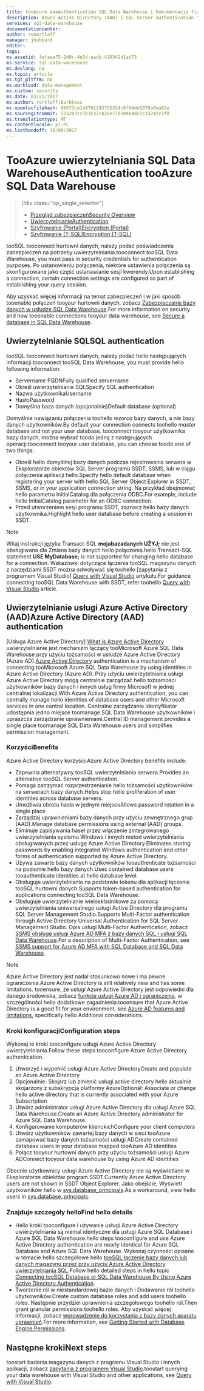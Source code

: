 ```yaml
---
title: tooAzure aaaAuthentication SQL Data Warehouse | Dokumentacja firmy Microsoft
description: Azure Active Directory (AAD) i SQL Server authentication tooAzure SQL Data Warehouse.
services: sql-data-warehouse
documentationcenter: 
author: ronortloff
manager: jhubbard
editor: 
tags: 
ms.assetid: fefaaa75-2d0c-4e5d-aadb-410342d1ad73
ms.service: sql-data-warehouse
ms.devlang: na
ms.topic: article
ms.tgt_pltfrm: na
ms.workload: data-management
ms.custom: security
ms.date: 03/21/2017
ms.author: rortloff;barbkess
ms.openlocfilehash: 66673ce1d4761243755254c8f64de1078a0ea82e
ms.sourcegitcommit: 523283cc1b3c37c428e77850964dc1c33742c5f0
ms.translationtype: MT
ms.contentlocale: pl-PL
ms.lasthandoff: 10/06/2017
---
```

# <a name="authentication-tooazure-sql-data-warehouse"></a><span data-ttu-id="0f8be-103">TooAzure uwierzytelniania SQL Data Warehouse</span><span class="sxs-lookup"><span data-stu-id="0f8be-103">Authentication tooAzure SQL Data Warehouse</span></span>
> [!div class="op_single_selector"]
> * [<span data-ttu-id="0f8be-104">Przegląd zabezpieczeń</span><span class="sxs-lookup"><span data-stu-id="0f8be-104">Security Overview</span></span>](sql-data-warehouse-overview-manage-security.md)
> * [<span data-ttu-id="0f8be-105">Uwierzytelnianie</span><span class="sxs-lookup"><span data-stu-id="0f8be-105">Authentication</span></span>](sql-data-warehouse-authentication.md)
> * [<span data-ttu-id="0f8be-106">Szyfrowanie (Portal)</span><span class="sxs-lookup"><span data-stu-id="0f8be-106">Encryption (Portal)</span></span>](sql-data-warehouse-encryption-tde.md)
> * [<span data-ttu-id="0f8be-107">Szyfrowanie (T-SQL)</span><span class="sxs-lookup"><span data-stu-id="0f8be-107">Encryption (T-SQL)</span></span>](sql-data-warehouse-encryption-tde-tsql.md)
> 
> 

<span data-ttu-id="0f8be-108">tooSQL tooconnect hurtowni danych, należy podać poświadczenia zabezpieczeń na potrzeby uwierzytelniania.</span><span class="sxs-lookup"><span data-stu-id="0f8be-108">tooconnect tooSQL Data Warehouse, you must pass in security credentials for authentication purposes.</span></span> <span data-ttu-id="0f8be-109">Po ustanowieniu połączenia, niektóre ustawienia połączenia są skonfigurowane jako część ustanawianie sesji kwerendy.</span><span class="sxs-lookup"><span data-stu-id="0f8be-109">Upon establishing a connection, certain connection settings are configured as part of establishing your query session.</span></span>  

<span data-ttu-id="0f8be-110">Aby uzyskać więcej informacji na temat zabezpieczeń i w jaki sposób tooenable połączeń tooyour hurtowni danych, zobacz [Zabezpieczanie bazy danych w usłudze SQL Data Warehouse][Secure a database in SQL Data Warehouse].</span><span class="sxs-lookup"><span data-stu-id="0f8be-110">For more information on security and how tooenable connections tooyour data warehouse, see [Secure a database in SQL Data Warehouse][Secure a database in SQL Data Warehouse].</span></span>

## <a name="sql-authentication"></a><span data-ttu-id="0f8be-111">Uwierzytelnianie SQL</span><span class="sxs-lookup"><span data-stu-id="0f8be-111">SQL authentication</span></span>
<span data-ttu-id="0f8be-112">tooSQL tooconnect hurtowni danych, należy podać hello następujących informacji:</span><span class="sxs-lookup"><span data-stu-id="0f8be-112">tooconnect tooSQL Data Warehouse, you must provide hello following information:</span></span>

* <span data-ttu-id="0f8be-113">Servername FQDN</span><span class="sxs-lookup"><span data-stu-id="0f8be-113">Fully qualified servername</span></span>
* <span data-ttu-id="0f8be-114">Określ uwierzytelnianie SQL</span><span class="sxs-lookup"><span data-stu-id="0f8be-114">Specify SQL authentication</span></span>
* <span data-ttu-id="0f8be-115">Nazwa użytkownika</span><span class="sxs-lookup"><span data-stu-id="0f8be-115">Username</span></span>
* <span data-ttu-id="0f8be-116">Hasło</span><span class="sxs-lookup"><span data-stu-id="0f8be-116">Password</span></span>
* <span data-ttu-id="0f8be-117">Domyślna baza danych (opcjonalnie)</span><span class="sxs-lookup"><span data-stu-id="0f8be-117">Default database (optional)</span></span>

<span data-ttu-id="0f8be-118">Domyślnie nawiązaniu połączenia toohello *wzorca* bazy danych, a nie bazy danych użytkowników.</span><span class="sxs-lookup"><span data-stu-id="0f8be-118">By default your connection connects toohello *master* database and not your user database.</span></span> <span data-ttu-id="0f8be-119">tooconnect tooyour użytkownika bazy danych, można wybrać toodo jedną z następujących operacji:</span><span class="sxs-lookup"><span data-stu-id="0f8be-119">tooconnect tooyour user database, you can choose toodo one of two things:</span></span>

* <span data-ttu-id="0f8be-120">Określ hello domyślnej bazy danych podczas rejestrowania serwera w Eksploratorze obiektów SQL Server programu SSDT, SSMS, lub w ciągu połączenia aplikacji hello.</span><span class="sxs-lookup"><span data-stu-id="0f8be-120">Specify hello default database when registering your server with hello SQL Server Object Explorer in SSDT, SSMS, or in your application connection string.</span></span> <span data-ttu-id="0f8be-121">Na przykład obejmować hello parametru InitialCatalog dla połączenia ODBC.</span><span class="sxs-lookup"><span data-stu-id="0f8be-121">For example, include hello InitialCatalog parameter for an ODBC connection.</span></span>
* <span data-ttu-id="0f8be-122">Przed utworzeniem sesji programu SSDT, zaznacz hello bazy danych użytkownika.</span><span class="sxs-lookup"><span data-stu-id="0f8be-122">Highlight hello user database before creating a session in SSDT.</span></span>

> [!NOTE]
> <span data-ttu-id="0f8be-123">Witaj instrukcji języka Transact-SQL **mojabazadanych UŻYJ;** nie jest obsługiwana dla Zmiana bazy danych hello połączenia.</span><span class="sxs-lookup"><span data-stu-id="0f8be-123">hello Transact-SQL statement **USE MyDatabase;** is not supported for changing hello database for a connection.</span></span> <span data-ttu-id="0f8be-124">Wskazówki dotyczące łączenia tooSQL magazynu danych z narzędziami SSDT można odwoływać się toohello [zapytania z programem Visual Studio] [ Query with Visual Studio] artykułu.</span><span class="sxs-lookup"><span data-stu-id="0f8be-124">For guidance connecting tooSQL Data Warehouse with SSDT, refer toohello [Query with Visual Studio][Query with Visual Studio] article.</span></span>
> 
> 

## <a name="azure-active-directory-aad-authentication"></a><span data-ttu-id="0f8be-125">Uwierzytelnianie usługi Azure Active Directory (AAD)</span><span class="sxs-lookup"><span data-stu-id="0f8be-125">Azure Active Directory (AAD) authentication</span></span>
<span data-ttu-id="0f8be-126">[Usługa Azure Active Directory] [ What is Azure Active Directory] uwierzytelnianie jest mechanizm łączący tooMicrosoft Azure SQL Data Warehouse przy użyciu tożsamości w usłudze Azure Active Directory (Azure AD).</span><span class="sxs-lookup"><span data-stu-id="0f8be-126">[Azure Active Directory][What is Azure Active Directory] authentication is a mechanism of connecting tooMicrosoft Azure SQL Data Warehouse by using identities in Azure Active Directory (Azure AD).</span></span> <span data-ttu-id="0f8be-127">Przy użyciu uwierzytelniania usługi Azure Active Directory mogą centralnie zarządzać hello tożsamości użytkowników bazy danych i innych usług firmy Microsoft w jednej centralnej lokalizacji.</span><span class="sxs-lookup"><span data-stu-id="0f8be-127">With Azure Active Directory authentication, you can centrally manage hello identities of database users and other Microsoft services in one central location.</span></span> <span data-ttu-id="0f8be-128">Centralne zarządzanie identyfikator udostępnia jedno miejsce toomanage SQL Data Warehouse użytkowników i upraszcza zarządzanie uprawnieniami.</span><span class="sxs-lookup"><span data-stu-id="0f8be-128">Central ID management provides a single place toomanage SQL Data Warehouse users and simplifies permission management.</span></span> 

### <a name="benefits"></a><span data-ttu-id="0f8be-129">Korzyści</span><span class="sxs-lookup"><span data-stu-id="0f8be-129">Benefits</span></span>
<span data-ttu-id="0f8be-130">Azure Active Directory korzyści:</span><span class="sxs-lookup"><span data-stu-id="0f8be-130">Azure Active Directory benefits include:</span></span>

* <span data-ttu-id="0f8be-131">Zapewnia alternatywny tooSQL uwierzytelniania serwera.</span><span class="sxs-lookup"><span data-stu-id="0f8be-131">Provides an alternative tooSQL Server authentication.</span></span>
* <span data-ttu-id="0f8be-132">Pomaga zatrzymać rozprzestrzenianie hello tożsamości użytkowników na serwerach bazy danych.</span><span class="sxs-lookup"><span data-stu-id="0f8be-132">Helps stop hello proliferation of user identities across database servers.</span></span>
* <span data-ttu-id="0f8be-133">Umożliwia obrotu hasła w jednym miejscu</span><span class="sxs-lookup"><span data-stu-id="0f8be-133">Allows password rotation in a single place</span></span>
* <span data-ttu-id="0f8be-134">Zarządzaj uprawnieniami bazy danych przy użyciu zewnętrznego grup (AAD).</span><span class="sxs-lookup"><span data-stu-id="0f8be-134">Manage database permissions using external (AAD) groups.</span></span>
* <span data-ttu-id="0f8be-135">Eliminuje zapisywania haseł przez włączenie zintegrowanego uwierzytelniania systemu Windows i innych metod uwierzytelniania obsługiwanych przez usługę Azure Active Directory.</span><span class="sxs-lookup"><span data-stu-id="0f8be-135">Eliminates storing passwords by enabling integrated Windows authentication and other forms of authentication supported by Azure Active Directory.</span></span>
* <span data-ttu-id="0f8be-136">Używa zawarte bazy danych użytkowników tooauthenticate tożsamości na poziomie hello bazy danych.</span><span class="sxs-lookup"><span data-stu-id="0f8be-136">Uses contained database users tooauthenticate identities at hello database level.</span></span>
* <span data-ttu-id="0f8be-137">Obsługuje uwierzytelnianie na podstawie tokenu dla aplikacji łączenie tooSQL hurtowni danych.</span><span class="sxs-lookup"><span data-stu-id="0f8be-137">Supports token-based authentication for applications connecting tooSQL Data Warehouse.</span></span>
* <span data-ttu-id="0f8be-138">Obsługuje uwierzytelnianie wieloskładnikowe za pomocą uwierzytelniania uniwersalnego usługi Active Directory dla programu SQL Server Management Studio.</span><span class="sxs-lookup"><span data-stu-id="0f8be-138">Supports Multi-Factor authentication through Active Directory Universal Authentication for SQL Server Management Studio.</span></span> <span data-ttu-id="0f8be-139">Opis usługi Multi-Factor Authentication, zobacz [SSMS obsługę usługi Azure AD MFA z bazy danych SQL i usługi SQL Data Warehouse](../sql-database/sql-database-ssms-mfa-authentication.md).</span><span class="sxs-lookup"><span data-stu-id="0f8be-139">For a description of Multi-Factor Authentication, see [SSMS support for Azure AD MFA with SQL Database and SQL Data Warehouse](../sql-database/sql-database-ssms-mfa-authentication.md).</span></span>

> [!NOTE]
> <span data-ttu-id="0f8be-140">Azure Active Directory jest nadal stosunkowo nowe i ma pewne ograniczenia.</span><span class="sxs-lookup"><span data-stu-id="0f8be-140">Azure Active Directory is still relatively new and has some limitations.</span></span> <span data-ttu-id="0f8be-141">tooensure, że usługi Azure Active Directory jest odpowiedni dla danego środowiska, zobacz [funkcje usługi Azure AD i ograniczenia][Azure AD features and limitations], w szczególności hello dodatkowe zagadnienia.</span><span class="sxs-lookup"><span data-stu-id="0f8be-141">tooensure that Azure Active Directory is a good fit for your environment, see [Azure AD features and limitations][Azure AD features and limitations], specifically hello Additional considerations.</span></span>
> 
> 

### <a name="configuration-steps"></a><span data-ttu-id="0f8be-142">Kroki konfiguracji</span><span class="sxs-lookup"><span data-stu-id="0f8be-142">Configuration steps</span></span>
<span data-ttu-id="0f8be-143">Wykonaj te kroki tooconfigure usługi Azure Active Directory uwierzytelniania.</span><span class="sxs-lookup"><span data-stu-id="0f8be-143">Follow these steps tooconfigure Azure Active Directory authentication.</span></span>

1. <span data-ttu-id="0f8be-144">Utworzyć i wypełnić usługi Azure Active Directory</span><span class="sxs-lookup"><span data-stu-id="0f8be-144">Create and populate an Azure Active Directory</span></span>
2. <span data-ttu-id="0f8be-145">Opcjonalnie: Skojarz lub zmienić usługi active directory hello aktualnie skojarzony z subskrypcją platformy Azure</span><span class="sxs-lookup"><span data-stu-id="0f8be-145">Optional: Associate or change hello active directory that is currently associated with your Azure Subscription</span></span>
3. <span data-ttu-id="0f8be-146">Utwórz administrator usługi Azure Active Directory dla usługi Azure SQL Data Warehouse.</span><span class="sxs-lookup"><span data-stu-id="0f8be-146">Create an Azure Active Directory administrator for Azure SQL Data Warehouse.</span></span>
4. <span data-ttu-id="0f8be-147">Konfigurowanie komputerów klienckich</span><span class="sxs-lookup"><span data-stu-id="0f8be-147">Configure your client computers</span></span>
5. <span data-ttu-id="0f8be-148">Utwórz użytkowników zawartej bazy danych w sieci tooAzure zamapować bazy danych tożsamości usługi AD</span><span class="sxs-lookup"><span data-stu-id="0f8be-148">Create contained database users in your database mapped tooAzure AD identities</span></span>
6. <span data-ttu-id="0f8be-149">Połącz tooyour hurtowni danych przy użyciu tożsamości usługi Azure AD</span><span class="sxs-lookup"><span data-stu-id="0f8be-149">Connect tooyour data warehouse by using Azure AD identities</span></span>

<span data-ttu-id="0f8be-150">Obecnie użytkownicy usługi Azure Active Directory nie są wyświetlane w Eksploratorze obiektów program SSDT.</span><span class="sxs-lookup"><span data-stu-id="0f8be-150">Currently Azure Active Directory users are not shown in SSDT Object Explorer.</span></span> <span data-ttu-id="0f8be-151">Jako obejście, Wyświetl użytkowników hello w [sys.database_principals](https://msdn.microsoft.com/library/ms187328.aspx).</span><span class="sxs-lookup"><span data-stu-id="0f8be-151">As a workaround, view hello users in [sys.database_principals](https://msdn.microsoft.com/library/ms187328.aspx).</span></span>

### <a name="find-hello-details"></a><span data-ttu-id="0f8be-152">Znajduje szczegóły hello</span><span class="sxs-lookup"><span data-stu-id="0f8be-152">Find hello details</span></span>
* <span data-ttu-id="0f8be-153">Hello kroki tooconfigure i używanie usługi Azure Active Directory uwierzytelniania są niemal identyczne dla usługi Azure SQL Database i Azure SQL Data Warehouse.</span><span class="sxs-lookup"><span data-stu-id="0f8be-153">hello steps tooconfigure and use Azure Active Directory authentication are nearly identical for Azure SQL Database and Azure SQL Data Warehouse.</span></span> <span data-ttu-id="0f8be-154">Wykonaj czynności opisane w temacie hello szczegółowe hello [tooSQL łączenie bazy danych lub danych magazynu przez przy użyciu Azure Active Directory uwierzytelniania SQL](../sql-database/sql-database-aad-authentication.md).</span><span class="sxs-lookup"><span data-stu-id="0f8be-154">Follow hello detailed steps in hello topic [Connecting tooSQL Database or SQL Data Warehouse By Using Azure Active Directory Authentication](../sql-database/sql-database-aad-authentication.md).</span></span>
* <span data-ttu-id="0f8be-155">Tworzenie ról w niestandardowej bazie danych i Dodawanie ról toohello użytkowników.</span><span class="sxs-lookup"><span data-stu-id="0f8be-155">Create custom database roles and add users toohello roles.</span></span> <span data-ttu-id="0f8be-156">Następnie przydziel uprawnienia szczegółowego toohello ról.</span><span class="sxs-lookup"><span data-stu-id="0f8be-156">Then grant granular permissions toohello roles.</span></span> <span data-ttu-id="0f8be-157">Aby uzyskać więcej informacji, zobacz [wprowadzenie do korzystania z bazy danych aparatu uprawnień](https://msdn.microsoft.com/library/mt667986.aspx).</span><span class="sxs-lookup"><span data-stu-id="0f8be-157">For more information, see [Getting Started with Database Engine Permissions](https://msdn.microsoft.com/library/mt667986.aspx).</span></span>

## <a name="next-steps"></a><span data-ttu-id="0f8be-158">Następne kroki</span><span class="sxs-lookup"><span data-stu-id="0f8be-158">Next steps</span></span>
<span data-ttu-id="0f8be-159">toostart badania magazynu danych z programu Visual Studio i innych aplikacji, zobacz [zapytania z programem Visual Studio][Query with Visual Studio].</span><span class="sxs-lookup"><span data-stu-id="0f8be-159">toostart querying your data warehouse with Visual Studio and other applications, see [Query with Visual Studio][Query with Visual Studio].</span></span>

<!-- Article references -->
[Secure a database in SQL Data Warehouse]: ./sql-data-warehouse-overview-manage-security.md
[Query with Visual Studio]: ./sql-data-warehouse-query-visual-studio.md
[What is Azure Active Directory]: ../active-directory/active-directory-whatis.md
[Azure AD features and limitations]: ../sql-database/sql-database-aad-authentication.md#azure-ad-features-and-limitations
